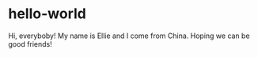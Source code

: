 # hello-world

Hi, everyboby!
My name is Ellie and I come from China. Hoping we can be good friends!
